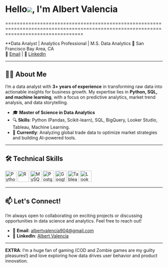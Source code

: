 # Hello![](https://user-images.githubusercontent.com/18350557/176309783-0785949b-9127-417c-8b55-ab5a4333674e.gif), I'm Albert Valencia
=======================================================================================================================================



**Data Analyst | Analytics Professional | M.S. Data Analytics
📍 San Francisco Bay Area, CA  
📧 [Email](mailto:albertvalencia904@gmail.com) | 💼 [LinkedIn](https://www.linkedin.com/in/alvalenci)  

---

## 👨‍💻 About Me  
I’m a data analyst with **3+ years of experience** in transforming raw data into actionable insights for business growth. My expertise lies in **Python, SQL, and machine learning**, with a focus on predictive analytics, market trend analysis, and data storytelling.

- 🎓 **Master of Science in Data Analytics** 
- 🔍 **Skills**: Python (Pandas, Scikit-learn), SQL, BigQuery, Looker Studio, Tableau, Machine Learning.  
- 🚀 **Currently**: Analyzing global trade data to optimize market strategies and building AI-powered tools.
---

## 🛠️ Technical Skills  
<p align="left">
<a href="https://www.python.org/" target="_blank" rel="noreferrer"><img src="https://raw.githubusercontent.com/danielcranney/readme-generator/main/public/icons/skills/python-colored.svg" width="36" height="36" alt="Python" /></a>
<a href="https://www.r-project.org/" target="_blank" rel="noreferrer"><img src="https://raw.githubusercontent.com/danielcranney/readme-generator/main/public/icons/skills/rlang-colored.svg" width="36" height="36" alt="R" /></a>
<a href="https://www.mysql.com/" target="_blank" rel="noreferrer"><img src="https://raw.githubusercontent.com/danielcranney/readme-generator/main/public/icons/skills/mysql-colored.svg" width="36" height="36" alt="MySQL" /></a>
<a href="https://www.postgresql.org/" target="_blank" rel="noreferrer"><img src="https://raw.githubusercontent.com/danielcranney/readme-generator/main/public/icons/skills/postgresql-colored.svg" width="36" height="36" alt="PostgreSQL" /></a>
<a href="https://cloud.google.com/" target="_blank" rel="noreferrer"><img src="https://raw.githubusercontent.com/danielcranney/readme-generator/main/public/icons/skills/googlecloud-colored.svg" width="36" height="36" alt="Google Cloud" /></a>
<a href="https://www.tableau.com/" target="_blank" rel="noreferrer"><img src="https://github.com/get-icon/geticon/raw/master/icons/tableau-icon.svg" width="36" height="36" alt="Tableau" /></a>
<a href="https://looker.com/" target="_blank" rel="noreferrer"><img src="https://github.com/get-icon/geticon/raw/master/icons/looker-icon.svg" width="36" height="36" alt="Looker" /></a>
</p>

---

## 📫 Let's Connect!  
I’m always open to collaborating on exciting projects or discussing opportunities in data science and analytics. Feel free to reach out!  
- 📧 **Email**: [albertvalencia904@gmail.com](mailto:albertvalencia904@gmail.com)  
- 💼 **LinkedIn**: [Albert Valencia](https://www.linkedin.com/in/alvalenci)  

---

 **EXTRA**: I’m a huge fan of gaming (COD and Zombie games are my guilty pleasures!) and love exploring how data drives user behavior and product innovation.  
